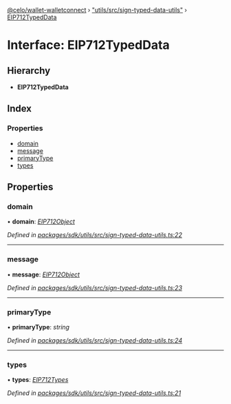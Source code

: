 [@celo/wallet-walletconnect](../README.md) › ["utils/src/sign-typed-data-utils"](../modules/_utils_src_sign_typed_data_utils_.md) › [EIP712TypedData](_utils_src_sign_typed_data_utils_.eip712typeddata.md)

# Interface: EIP712TypedData

## Hierarchy

* **EIP712TypedData**

## Index

### Properties

* [domain](_utils_src_sign_typed_data_utils_.eip712typeddata.md#domain)
* [message](_utils_src_sign_typed_data_utils_.eip712typeddata.md#message)
* [primaryType](_utils_src_sign_typed_data_utils_.eip712typeddata.md#primarytype)
* [types](_utils_src_sign_typed_data_utils_.eip712typeddata.md#types)

## Properties

###  domain

• **domain**: *[EIP712Object](_utils_src_sign_typed_data_utils_.eip712object.md)*

*Defined in [packages/sdk/utils/src/sign-typed-data-utils.ts:22](https://github.com/celo-org/celo-monorepo/blob/master/packages/sdk/utils/src/sign-typed-data-utils.ts#L22)*

___

###  message

• **message**: *[EIP712Object](_utils_src_sign_typed_data_utils_.eip712object.md)*

*Defined in [packages/sdk/utils/src/sign-typed-data-utils.ts:23](https://github.com/celo-org/celo-monorepo/blob/master/packages/sdk/utils/src/sign-typed-data-utils.ts#L23)*

___

###  primaryType

• **primaryType**: *string*

*Defined in [packages/sdk/utils/src/sign-typed-data-utils.ts:24](https://github.com/celo-org/celo-monorepo/blob/master/packages/sdk/utils/src/sign-typed-data-utils.ts#L24)*

___

###  types

• **types**: *[EIP712Types](_utils_src_sign_typed_data_utils_.eip712types.md)*

*Defined in [packages/sdk/utils/src/sign-typed-data-utils.ts:21](https://github.com/celo-org/celo-monorepo/blob/master/packages/sdk/utils/src/sign-typed-data-utils.ts#L21)*
